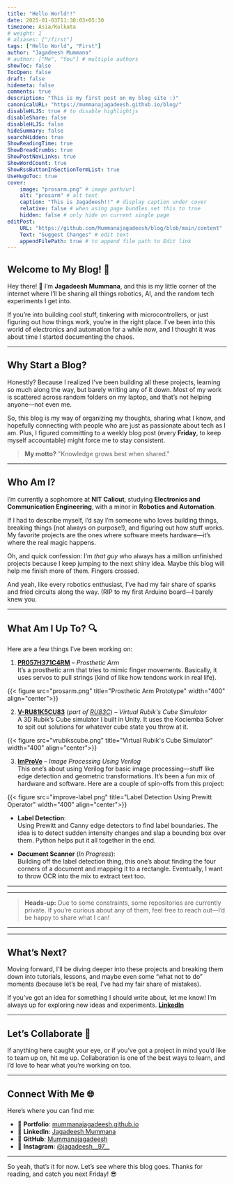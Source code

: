 ```yaml
---
title: "Hello World!!"
date: 2025-01-03T11:30:03+05:30
timezone: Asia/Kolkata
# weight: 1
# aliases: ["/first"]
tags: ["Hello World", "First"]
author: "Jagadeesh Mummana"
# author: ["Me", "You"] # multiple authors
showToc: false
TocOpen: false
draft: false
hidemeta: false
comments: true
description: "This is my first post on my blog site :)"
canonicalURL: "https://mummanajagadeesh.github.io/blog/"
disableHLJS: true # to disable highlightjs
disableShare: false
disableHLJS: false
hideSummary: false
searchHidden: true
ShowReadingTime: true
ShowBreadCrumbs: true
ShowPostNavLinks: true
ShowWordCount: true
ShowRssButtonInSectionTermList: true
UseHugoToc: true
cover:
    image: "prosarm.png" # image path/url
    alt: "prosarm" # alt text
    caption: "This is Jagadeesh!!" # display caption under cover
    relative: false # when using page bundles set this to true
    hidden: false # only hide on current single page
editPost:
    URL: "https://github.com/Mummanajagadeesh/blog/blob/main/content"
    Text: "Suggest Changes" # edit text
    appendFilePath: true # to append file path to Edit link
---
```





## Welcome to My Blog! 🚀  

Hey there! 👋 I’m **Jagadeesh Mummana**, and this is my little corner of the internet where I’ll be sharing all things robotics, AI, and the random tech experiments I get into.  

If you’re into building cool stuff, tinkering with microcontrollers, or just figuring out how things work, you’re in the right place. I’ve been into this world of electronics and automation for a while now, and I thought it was about time I started documenting the chaos.  

---

## Why Start a Blog?  

Honestly? Because I realized I’ve been building all these projects, learning so much along the way, but barely writing any of it down. Most of my work is scattered across random folders on my laptop, and that’s not helping anyone—not even me.  

So, this blog is my way of organizing my thoughts, sharing what I know, and hopefully connecting with people who are just as passionate about tech as I am. Plus, I figured committing to a weekly blog post (every **Friday**, to keep myself accountable) might force me to stay consistent.  

> **My motto?** "Knowledge grows best when shared."  


---

## Who Am I?  

I’m currently a sophomore at **NIT Calicut**, studying **Electronics and Communication Engineering**, with a minor in **Robotics and Automation**.  

If I had to describe myself, I’d say I’m someone who loves building things, breaking things (not always on purpose!), and figuring out how stuff works. My favorite projects are the ones where software meets hardware—it’s where the real magic happens.  

Oh, and quick confession: I’m *that guy* who always has a million unfinished projects because I keep jumping to the next shiny idea. Maybe this blog will help me finish more of them. Fingers crossed. 

And yeah, like every robotics enthusiast, I’ve had my fair share of sparks and fried circuits along the way. (RIP to my first Arduino board—I barely knew you.

---

## What Am I Up To? 🔍  

Here are a few things I’ve been working on:

1. **[PR057H371C4RM](https://github.com/Mummanajagadeesh/PR057H371C4RM)** – *Prosthetic Arm*  
   It’s a prosthetic arm that tries to mimic finger movements. Basically, it uses servos to pull strings (kind of like how tendons work in real life).  

{{< figure src="prosarm.png" title="Prosthetic Arm Prototype" width="400" align="center">}}


2. **[V-RU81K5CU83](https://github.com/Mummanajagadeesh/V-RU81K5CU83)** (*part of [RU83C](https://github.com/Mummanajagadeesh/RU83C)*) – *Virtual Rubik's Cube Simulator*  
   A 3D Rubik’s Cube simulator I built in Unity. It uses the Kociemba Solver to spit out solutions for whatever cube state you throw at it.  

{{< figure src="vrubikscube.png" title="Virtual Rubik's Cube Simulator" width="400" align="center">}}



3. **[ImProVe](https://github.com/Mummanajagadeesh/ImProVe)** – *Image Processing Using Verilog*  
   This one’s about using Verilog for basic image processing—stuff like edge detection and geometric transformations. It’s been a fun mix of hardware and software. Here are a couple of spin-offs from this project:

{{< figure src="improve-label.png" title="Label Detection Using Prewitt Operator" width="400" align="center">}}


   - **Label Detection**:  
     Using Prewitt and Canny edge detectors to find label boundaries. The idea is to detect sudden intensity changes and slap a bounding box over them. Python helps put it all together in the end.  

   - **Document Scanner** (*In Progress*):  
     Building off the label detection thing, this one’s about finding the four corners of a document and mapping it to a rectangle. Eventually, I want to throw OCR into the mix to extract text too.

---
---

> **Heads-up:** Due to some constraints, some repositories are currently private. If you’re curious about any of them, feel free to reach out—I’d be happy to share what I can! 
---
---


## What’s Next?  

Moving forward, I’ll be diving deeper into these projects and breaking them down into tutorials, lessons, and maybe even some “what not to do” moments (because let’s be real, I’ve had my fair share of mistakes).  

If you’ve got an idea for something I should write about, let me know! I’m always up for exploring new ideas and experiments.
**[LinkedIn](#connect-with-me-)**

---


## Let’s Collaborate 🤝  

If anything here caught your eye, or if you’ve got a project in mind you’d like to team up on, hit me up. Collaboration is one of the best ways to learn, and I’d love to hear what you’re working on too. 

---

## Connect With Me 🌐  

Here’s where you can find me:  
- 🌌 **Portfolio**: [mummanajagadeesh.github.io](https://mummanajagadeesh.github.io)  
- 💼 **LinkedIn**: [Jagadeesh Mummana](https://www.linkedin.com/in/jagadeeeshmummana)  
- 🔧 **GitHub**: [Mummanajagadeesh](https://github.com/Mummanajagadeesh)  
- 📸 **Instagram**: [@jagadeesh__97__](https://www.instagram.com/jagadeesh__97__)  

---

So yeah, that’s it for now. Let’s see where this blog goes. Thanks for reading, and catch you next Friday! 😎

 
